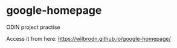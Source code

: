 # google-homepage
ODIN project practise

Access it from here: https://wilbrodn.github.io/google-homepage/
